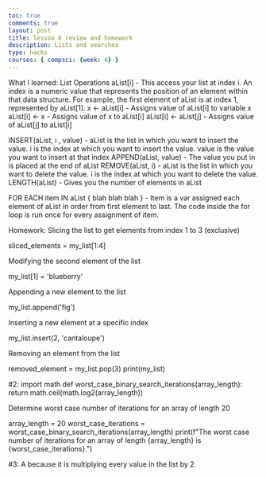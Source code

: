 ```yaml
---
toc: true
comments: true
layout: post
title: lesson 6 review and homework
description: Lists and searches
type: hacks
courses: { compsci: {week: 6} }
---
```

What I learned:
List Operations
aList[i] - This access your list at index i. An index is a numeric value that represents the position of an element within that data structure. For example, the first element of aList is at index 1, represented by aList[1].
x <- aList[i] - Assigns value of aList[i] to variable x
aList[i] <- x - Assigns value of x to aList[i]
aList[i] <- aList[j] - Assigns value of aList[j] to aList[i]

INSERT(aList, i , value) - aList is the list in which you want to insert the value. i is the index at which you want to insert the value. value is the value you want to insert at that index
APPEND(aList, value) - The value you put in is placed at the end of aList
REMOVE(aList, i) - aList is the list in which you want to delete the value. i is the index at which you want to delete the value.
LENGTH(aList) - Gives you the number of elements in aList

FOR EACH item IN aList { blah blah blah } - Item is a var assigned each element of aList in order from first element to last. The code inside the for loop is run once for every assignment of item.

Homework:
Slicing the list to get elements from index 1 to 3 (exclusive)

sliced_elements = my_list[1:4]

Modifying the second element of the list

my_list[1] = 'blueberry'

Appending a new element to the list

my_list.append('fig')

Inserting a new element at a specific index

my_list.insert(2, 'cantaloupe')

Removing an element from the list

removed_element = my_list.pop(3)
print(my_list)

#2:
import math
def worst_case_binary_search_iterations(array_length):
return math.ceil(math.log2(array_length))

Determine worst case number of iterations for an array of length 20

array_length = 20
worst_case_iterations = worst_case_binary_search_iterations(array_length)
print(f"The worst case number of iterations for an array of length {array_length} is {worst_case_iterations}.")

#3:
A because it is multiplying every value in the list by 2
